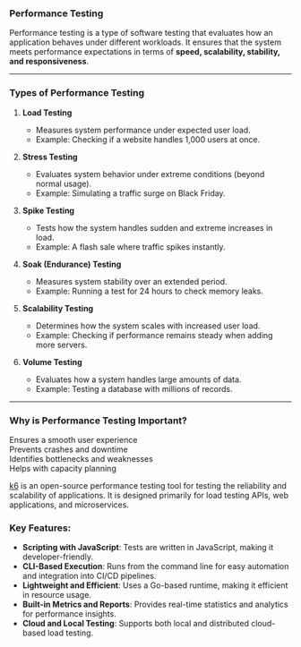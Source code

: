 
### **Performance Testing**  <br>

Performance testing is a type of software testing that evaluates how an application behaves under different workloads. It ensures that the system meets performance expectations in terms of **speed, scalability, stability, and responsiveness**.<br>

---

### **Types of Performance Testing<br>**

1. **Load Testing** <br>
    
    - Measures system performance under expected user load.<br>
    - Example: Checking if a website handles 1,000 users at once.<br>
2. **Stress Testing** <br>
    
    - Evaluates system behavior under extreme conditions (beyond normal usage).<br>
    - Example: Simulating a traffic surge on Black Friday.<br>
3. **Spike Testing** <br>
    
    - Tests how the system handles sudden and extreme increases in load.<br>
    - Example: A flash sale where traffic spikes instantly.<br>
4. **Soak (Endurance) Testing** <br>
    
    - Measures system stability over an extended period.<br>
    - Example: Running a test for 24 hours to check memory leaks.<br>
5. **Scalability Testing** <br>
    
    - Determines how the system scales with increased user load.<br>
    - Example: Checking if performance remains steady when adding more servers.<br>
6. **Volume Testing** <br>
    
    - Evaluates how a system handles large amounts of data.<br>
    - Example: Testing a database with millions of records.<br>

---

### **Why is Performance Testing Important?**<br>

 Ensures a smooth user experience  <br>
 Prevents crashes and downtime  <br>
 Identifies bottlenecks and weaknesses  <br>
 Helps with capacity planning<br>

[k6](https://k6.io/) is an open-source performance testing tool for testing the reliability and scalability of applications. It is designed primarily for load testing APIs, web applications, and microservices.<br>

### Key Features:<br>

- **Scripting with JavaScript**: Tests are written in JavaScript, making it developer-friendly.<br>
- **CLI-Based Execution**: Runs from the command line for easy automation and integration into CI/CD pipelines.<br>
- **Lightweight and Efficient**: Uses a Go-based runtime, making it efficient in resource usage.<br>
- **Built-in Metrics and Reports**: Provides real-time statistics and analytics for performance insights.<br>
- **Cloud and Local Testing**: Supports both local and distributed cloud-based load testing.<br>